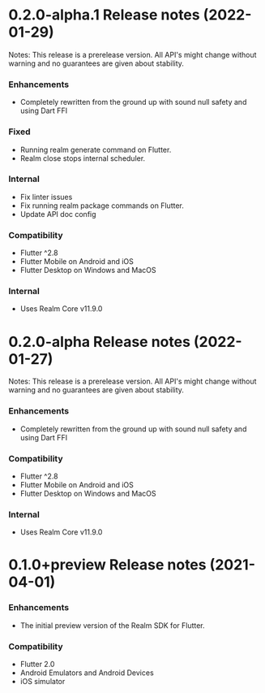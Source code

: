 0.2.0-alpha.1 Release notes (2022-01-29)
=============================================================

Notes: This release is a prerelease version. All API's might change without warning and no guarantees are given about stability. 

### Enhancements 
* Completely rewritten from the ground up with sound null safety and using Dart FFI

### Fixed
* Running realm generate command on Flutter.
* Realm close stops internal scheduler.

### Internal
* Fix linter issues
* Fix running realm package commands on Flutter.
* Update API doc config

### Compatibility
* Flutter ^2.8 
* Flutter Mobile on Android and iOS
* Flutter Desktop on Windows and MacOS

### Internal
* Uses Realm Core v11.9.0

0.2.0-alpha Release notes (2022-01-27)
=============================================================

Notes: This release is a prerelease version. All API's might change without warning and no guarantees are given about stability. 

### Enhancements 
* Completely rewritten from the ground up with sound null safety and using Dart FFI

### Compatibility
* Flutter ^2.8 
* Flutter Mobile on Android and iOS
* Flutter Desktop on Windows and MacOS

### Internal
* Uses Realm Core v11.9.0

0.1.0+preview Release notes (2021-04-01)
=============================================================
### Enhancements
* The initial preview version of the Realm SDK for Flutter.

### Compatibility
* Flutter 2.0
* Android Emulators and Android Devices
* iOS simulator